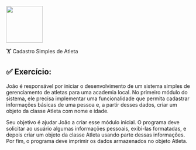 <img width="100" src="https://upload.wikimedia.org/wikipedia/en/3/30/Java_programming_language_logo.svg"> 


🏋️ Cadastro Simples de Atleta 
## ✅ Exercício:
João é responsável por iniciar o desenvolvimento de um sistema simples de gerenciamento de atletas para uma academia local. No primeiro módulo do sistema, ele precisa implementar uma funcionalidade que permita cadastrar informações básicas de uma pessoa e, a partir desses dados, criar um objeto da classe Atleta com nome e idade.

Seu objetivo é ajudar João a criar esse módulo inicial. O programa deve solicitar ao usuário algumas informações pessoais, exibi-las formatadas, e depois criar um objeto da classe Atleta usando parte dessas informações. Por fim, o programa deve imprimir os dados armazenados no objeto Atleta.

